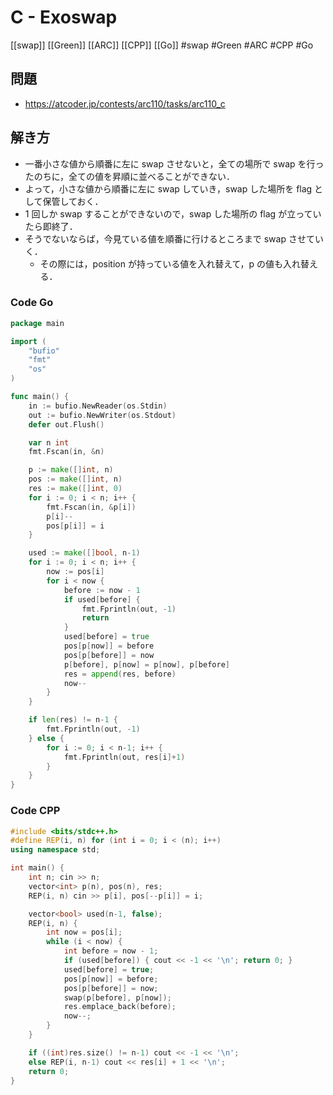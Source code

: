# C - Exoswap
[[swap]] [[Green]] [[ARC]] [[CPP]] [[Go]]
#swap #Green #ARC #CPP #Go 

## 問題
- https://atcoder.jp/contests/arc110/tasks/arc110_c

## 解き方
- 一番小さな値から順番に左に swap させないと，全ての場所で swap を行ったのちに，全ての値を昇順に並べることができない．
- よって，小さな値から順番に左に swap していき，swap した場所を flag として保管しておく．
- 1 回しか swap することができないので，swap した場所の flag が立っていたら即終了．
- そうでないならば，今見ている値を順番に行けるところまで swap させていく．
	- その際には，position が持っている値を入れ替えて，p の値も入れ替える．

### Code Go
```go
package main

import (
	"bufio"
	"fmt"
	"os"
)

func main() {
	in := bufio.NewReader(os.Stdin)
	out := bufio.NewWriter(os.Stdout)
	defer out.Flush()

	var n int
	fmt.Fscan(in, &n)

	p := make([]int, n)
	pos := make([]int, n)
	res := make([]int, 0)
	for i := 0; i < n; i++ {
		fmt.Fscan(in, &p[i])
		p[i]--
		pos[p[i]] = i
	}

	used := make([]bool, n-1)
	for i := 0; i < n; i++ {
		now := pos[i]
		for i < now {
			before := now - 1
			if used[before] {
				fmt.Fprintln(out, -1)
				return
			}
			used[before] = true
			pos[p[now]] = before
			pos[p[before]] = now
			p[before], p[now] = p[now], p[before]
			res = append(res, before)
			now--
		}
	}

	if len(res) != n-1 {
		fmt.Fprintln(out, -1)
	} else {
		for i := 0; i < n-1; i++ {
			fmt.Fprintln(out, res[i]+1)
		}
	}
}
```

### Code CPP
```c++
#include <bits/stdc++.h>
#define REP(i, n) for (int i = 0; i < (n); i++)
using namespace std;

int main() {
	int n; cin >> n;
	vector<int> p(n), pos(n), res;
	REP(i, n) cin >> p[i], pos[--p[i]] = i;

	vector<bool> used(n-1, false);
	REP(i, n) {
		int now = pos[i];
		while (i < now) {
			int before = now - 1;
			if (used[before]) { cout << -1 << '\n'; return 0; }
			used[before] = true;
			pos[p[now]] = before;
			pos[p[before]] = now;
			swap(p[before], p[now]);
			res.emplace_back(before);
			now--;
		}
	}

	if ((int)res.size() != n-1) cout << -1 << '\n';
	else REP(i, n-1) cout << res[i] + 1 << '\n';
    return 0;
}
```